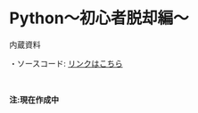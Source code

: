 # Python〜初心者脱却編〜

内蔵資料

・ソースコード: [リンクはこちら](https://github.com/katsuta1104/Python-BeginnerBreak-/tree/main/Source%20Code)

<br />

**注:現在作成中**
